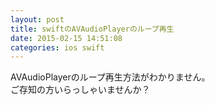 ```yaml
---
layout: post
title: swiftのAVAudioPlayerのループ再生
date: 2015-02-15 14:51:08
categories: ios swift
---
```

<p>AVAudioPlayerのループ再生方法がわかりません。<br>
ご存知の方いらっしゃいませんか？</p>
